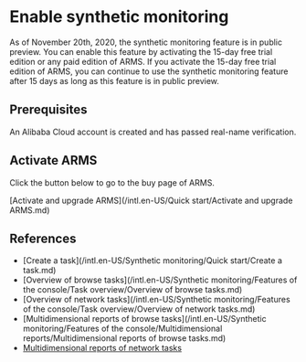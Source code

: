 # Enable synthetic monitoring

As of November 20th, 2020, the synthetic monitoring feature is in public preview. You can enable this feature by activating the 15-day free trial edition or any paid edition of ARMS. If you activate the 15-day free trial edition of ARMS, you can continue to use the synthetic monitoring feature after 15 days as long as this feature is in public preview.

## Prerequisites

An Alibaba Cloud account is created and has passed real-name verification.

## Activate ARMS

Click the button below to go to the buy page of ARMS.

[Activate and upgrade ARMS](/intl.en-US/Quick start/Activate and upgrade ARMS.md)

## References

-   [Create a task](/intl.en-US/Synthetic monitoring/Quick start/Create a task.md)
-   [Overview of browse tasks](/intl.en-US/Synthetic monitoring/Features of the console/Task overview/Overview of browse tasks.md)
-   [Overview of network tasks](/intl.en-US/Synthetic monitoring/Features of the console/Task overview/Overview of network tasks.md)
-   [Multidimensional reports of browse tasks](/intl.en-US/Synthetic monitoring/Features of the console/Multidimensional reports/Multidimensional reports of browse tasks.md)
-   [Multidimensional reports of network tasks]()

